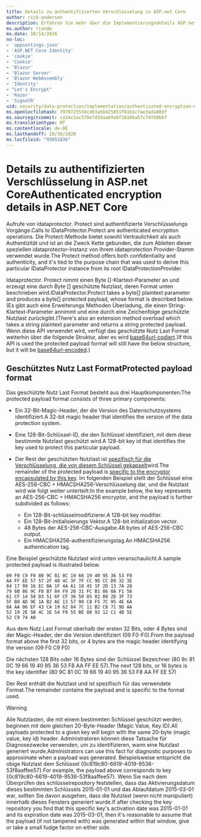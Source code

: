 ```yaml
---
title: Details zu authentifizierten Verschlüsselung in ASP.net Core
author: rick-anderson
description: Erfahren Sie mehr über die Implementierungsdetails ASP.net Core authentifizierte Verschlüsselung für den Datenschutz.
ms.author: riande
ms.date: 10/14/2016
no-loc:
- 'appsettings.json'
- 'ASP.NET Core Identity'
- 'cookie'
- 'Cookie'
- 'Blazor'
- 'Blazor Server'
- 'Blazor WebAssembly'
- 'Identity'
- "Let's Encrypt"
- 'Razor'
- 'SignalR'
uid: security/data-protection/implementation/authenticated-encryption-details
ms.openlocfilehash: 7978725534cdd3a5b425851f61b1c7ae3ada88df
ms.sourcegitcommit: ca34c1ac578e7d3daa0febf1810ba5fc74f60bbf
ms.translationtype: MT
ms.contentlocale: de-DE
ms.lasthandoff: 10/30/2020
ms.locfileid: "93051836"
---
```

# <a name="authenticated-encryption-details-in-aspnet-core"></a><span data-ttu-id="e0812-103">Details zu authentifizierten Verschlüsselung in ASP.net Core</span><span class="sxs-lookup"><span data-stu-id="e0812-103">Authenticated encryption details in ASP.NET Core</span></span>

<a name="data-protection-implementation-authenticated-encryption-details"></a>

<span data-ttu-id="e0812-104">Aufrufe von idataprotector. Protect sind authentifizierte Verschlüsselungs Vorgänge.</span><span class="sxs-lookup"><span data-stu-id="e0812-104">Calls to IDataProtector.Protect are authenticated encryption operations.</span></span> <span data-ttu-id="e0812-105">Die Protect-Methode bietet sowohl Vertraulichkeit als auch Authentizität und ist an die Zweck Kette gebunden, die zum Ableiten dieser speziellen idataprotector-Instanz von Ihrem idataprotection Provider-Stamm verwendet wurde.</span><span class="sxs-lookup"><span data-stu-id="e0812-105">The Protect method offers both confidentiality and authenticity, and it's tied to the purpose chain that was used to derive this particular IDataProtector instance from its root IDataProtectionProvider.</span></span>

<span data-ttu-id="e0812-106">Idataprotector. Protect nimmt einen Byte []-Klartext-Parameter an und erzeugt eine durch Byte [] geschützte Nutzlast, deren Format unten beschrieben wird.</span><span class="sxs-lookup"><span data-stu-id="e0812-106">IDataProtector.Protect takes a byte[] plaintext parameter and produces a byte[] protected payload, whose format is described below.</span></span> <span data-ttu-id="e0812-107">(Es gibt auch eine Erweiterungs Methoden Überladung, die einen String-Klartext-Parameter annimmt und eine durch eine Zeichenfolge geschützte Nutzlast zurückgibt.</span><span class="sxs-lookup"><span data-stu-id="e0812-107">(There's also an extension method overload which takes a string plaintext parameter and returns a string protected payload.</span></span> <span data-ttu-id="e0812-108">Wenn diese API verwendet wird, verfügt das geschützte Nutz Last Format weiterhin über die folgende Struktur, aber es wird [base64url-codiert](https://tools.ietf.org/html/rfc4648#section-5).)</span><span class="sxs-lookup"><span data-stu-id="e0812-108">If this API is used the protected payload format will still have the below structure, but it will be [base64url-encoded](https://tools.ietf.org/html/rfc4648#section-5).)</span></span>

## <a name="protected-payload-format"></a><span data-ttu-id="e0812-109">Geschütztes Nutz Last Format</span><span class="sxs-lookup"><span data-stu-id="e0812-109">Protected payload format</span></span>

<span data-ttu-id="e0812-110">Das geschützte Nutz Last Format besteht aus drei Hauptkomponenten:</span><span class="sxs-lookup"><span data-stu-id="e0812-110">The protected payload format consists of three primary components:</span></span>

* <span data-ttu-id="e0812-111">Ein 32-Bit-Magic-Header, der die Version des Datenschutzsystems identifiziert.</span><span class="sxs-lookup"><span data-stu-id="e0812-111">A 32-bit magic header that identifies the version of the data protection system.</span></span>

* <span data-ttu-id="e0812-112">Eine 128-Bit-Schlüssel-ID, die den Schlüssel identifiziert, mit dem diese bestimmte Nutzlast geschützt wird.</span><span class="sxs-lookup"><span data-stu-id="e0812-112">A 128-bit key id that identifies the key used to protect this particular payload.</span></span>

* <span data-ttu-id="e0812-113">Der Rest der geschützten Nutzlast ist [spezifisch für die Verschlüsselung, die von diesem Schlüssel gekapselt](xref:security/data-protection/implementation/subkeyderivation#data-protection-implementation-subkey-derivation)wird.</span><span class="sxs-lookup"><span data-stu-id="e0812-113">The remainder of the protected payload is [specific to the encryptor encapsulated by this key](xref:security/data-protection/implementation/subkeyderivation#data-protection-implementation-subkey-derivation).</span></span> <span data-ttu-id="e0812-114">Im folgenden Beispiel stellt der Schlüssel eine AES-256-CBC + HMACSHA256-Verschlüsselung dar, und die Nutzlast wird wie folgt weiter unterteilt:</span><span class="sxs-lookup"><span data-stu-id="e0812-114">In the example below, the key represents an AES-256-CBC + HMACSHA256 encryptor, and the payload is further subdivided as follows:</span></span>
  * <span data-ttu-id="e0812-115">Ein 128-Bit-schlüsselmodifizierer.</span><span class="sxs-lookup"><span data-stu-id="e0812-115">A 128-bit key modifier.</span></span>
  * <span data-ttu-id="e0812-116">Ein 128-Bit-Initialisierungs Vektor.</span><span class="sxs-lookup"><span data-stu-id="e0812-116">A 128-bit initialization vector.</span></span>
  * <span data-ttu-id="e0812-117">48 Bytes der AES-256-CBC-Ausgabe.</span><span class="sxs-lookup"><span data-stu-id="e0812-117">48 bytes of AES-256-CBC output.</span></span>
  * <span data-ttu-id="e0812-118">Ein HMACSHA256-authentifizierungstag.</span><span class="sxs-lookup"><span data-stu-id="e0812-118">An HMACSHA256 authentication tag.</span></span>

<span data-ttu-id="e0812-119">Eine Beispiel geschützte Nutzlast wird unten veranschaulicht.</span><span class="sxs-lookup"><span data-stu-id="e0812-119">A sample protected payload is illustrated below.</span></span>

```
09 F0 C9 F0 80 9C 81 0C 19 66 19 40 95 36 53 F8
AA FF EE 57 57 2F 40 4C 3F 7F CC 9D CC D9 32 3E
84 17 99 16 EC BA 1F 4A A1 18 45 1F 2D 13 7A 28
79 6B 86 9C F8 B7 84 F9 26 31 FC B1 86 0A F1 56
61 CF 14 58 D3 51 6F CF 36 50 85 82 08 2D 3F 73
5F B0 AD 9E 1A B2 AE 13 57 90 C8 F5 7C 95 4E 6A
8A AA 06 EF 43 CA 19 62 84 7C 11 B2 C8 71 9D AA
52 19 2E 5B 4C 1E 54 F0 55 BE 88 92 12 C1 4B 5E
52 C9 74 A0
```

<span data-ttu-id="e0812-120">Aus dem Nutz Last Format oberhalb der ersten 32 Bits, oder 4 Bytes sind der Magic-Header, der die Version identifiziert (09 F0-F0).</span><span class="sxs-lookup"><span data-stu-id="e0812-120">From the payload format above the first 32 bits, or 4 bytes are the magic header identifying the version (09 F0 C9 F0)</span></span>

<span data-ttu-id="e0812-121">Die nächsten 128 Bits oder 16 Bytes sind der Schlüssel Bezeichner (80 9c 81 0C 19 66 19 40 95 36 53 F8 AA FF EE 57).</span><span class="sxs-lookup"><span data-stu-id="e0812-121">The next 128 bits, or 16 bytes is the key identifier (80 9C 81 0C 19 66 19 40 95 36 53 F8 AA FF EE 57)</span></span>

<span data-ttu-id="e0812-122">Der Rest enthält die Nutzlast und ist spezifisch für das verwendete Format.</span><span class="sxs-lookup"><span data-stu-id="e0812-122">The remainder contains the payload and is specific to the format used.</span></span>

> [!WARNING]
> <span data-ttu-id="e0812-123">Alle Nutzlasten, die mit einem bestimmten Schlüssel geschützt werden, beginnen mit dem gleichen 20-Byte-Header (Magic Value, Key ID).</span><span class="sxs-lookup"><span data-stu-id="e0812-123">All payloads protected to a given key will begin with the same 20-byte (magic value, key id) header.</span></span> <span data-ttu-id="e0812-124">Administratoren können diese Tatsache für Diagnosezwecke verwenden, um zu identifizieren, wann eine Nutzlast generiert wurde.</span><span class="sxs-lookup"><span data-stu-id="e0812-124">Administrators can use this fact for diagnostic purposes to approximate when a payload was generated.</span></span> <span data-ttu-id="e0812-125">Beispielsweise entspricht die obige Nutzlast dem Schlüssel {0c819c80-6619-4019-9536-53f8aaffee57}.</span><span class="sxs-lookup"><span data-stu-id="e0812-125">For example, the payload above corresponds to key {0c819c80-6619-4019-9536-53f8aaffee57}.</span></span> <span data-ttu-id="e0812-126">Wenn Sie nach dem Überprüfen des schlüsselrepository feststellen, dass das Aktivierungsdatum dieses bestimmten Schlüssels 2015-01-01 und das Ablaufdatum 2015-03-01 war, sollten Sie davon ausgehen, dass die Nutzlast (wenn nicht manipuliert) innerhalb dieses Fensters generiert wurde.</span><span class="sxs-lookup"><span data-stu-id="e0812-126">If after checking the key repository you find that this specific key's activation date was 2015-01-01 and its expiration date was 2015-03-01, then it's reasonable to assume that the payload (if not tampered with) was generated within that window, give or take a small fudge factor on either side.</span></span>
